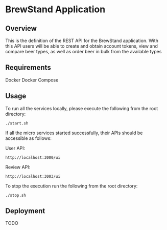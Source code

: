 # BrewStand Application

## Overview
This is the definition of the REST API for the BrewStand application. With this API users will be able to 
create and obtain account tokens, view and compare beer types, as well as order beer in bulk from the
available types

## Requirements
Docker
Docker Compose

## Usage
To run all the services locally, please execute the following from the root directory:

```
./start.sh
```

If all the micro services started successfully, their APIs should be accessible as follows:

User API:
```
http://localhost:3000/ui
```

Review API:
```
http://localhost:3003/ui
```

To stop the execution run the following from the root directory:

```
./stop.sh
```

## Deployment

TODO